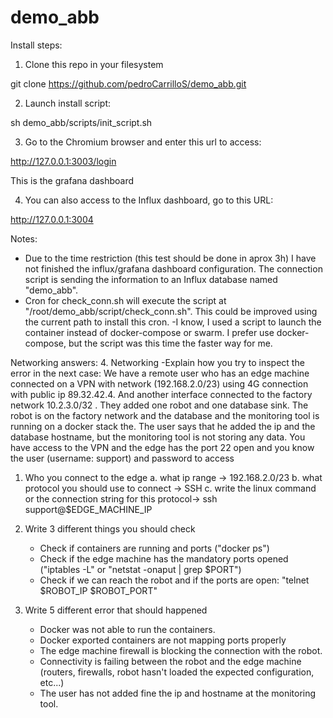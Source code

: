 # demo_abb
Install steps:

1. Clone this repo in your filesystem

git clone https://github.com/pedroCarrilloS/demo_abb.git

2. Launch install script:

sh demo_abb/scripts/init_script.sh

3. Go to the Chromium browser and enter this url to access:

http://127.0.0.1:3003/login

This is the grafana dashboard

4. You can also access to the Influx dashboard, go to this URL:

http://127.0.0.1:3004

Notes:
- Due to the time restriction (this test should be done in aprox 3h) I have not finished the influx/grafana dashboard configuration. The connection script is sending the information to an Influx database named "demo_abb".
- Cron for check_conn.sh will execute the script at "/root/demo_abb/script/check_conn.sh". This could be improved using the current path to install this cron.
-I know, I used a script to launch the container instead of docker-compose or swarm. I prefer use docker-compose, but the script was this time the faster way for me.

Networking answers:
4. Networking -Explain how you try to inspect the error in the next case:
We have a remote user who has an edge machine connected on a VPN with network (192.168.2.0/23) using 4G connection with public ip 89.32.42.4. And another interface connected to the factory network 10.2.3.0/32 . They added one robot and one database sink. The robot is on the factory network and the database and the monitoring tool is running on a docker stack the. The user says that he added the ip and the database hostname, but the monitoring tool is not storing any data. You have access to the VPN and the edge has the port 22 open and you know the user (username: support) and password to access
1. Who you connect to the edge 
  a. what ip range -> 192.168.2.0/23
  b. what protocol you should use to connect -> SSH
  c. write the linux command or the connection string for this protocol-> ssh support@$EDGE_MACHINE_IP
2. Write 3 different things you should check
   - Check if containers are running and ports ("docker ps")
   - Check if the edge machine has the mandatory ports opened ("iptables -L" or "netstat -onaput | grep $PORT")
   - Check if we can reach the robot and if the ports are open: "telnet $ROBOT_IP $ROBOT_PORT"
   
4. Write 5 different error that should happened
   - Docker was not able to run the containers.
   - Docker exported containers are not mapping ports properly
   - The edge machine firewall is blocking the connection with the robot.
   - Connectivity is failing between the robot and the edge machine (routers, firewalls, robot hasn't loaded the expected configuration, etc...)
   - The user has not added fine the ip and hostname at the monitoring tool.


